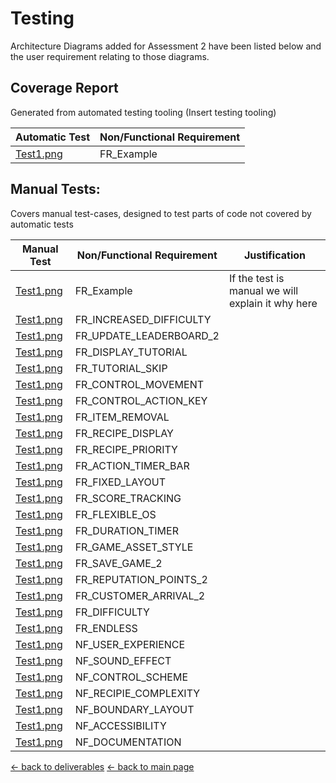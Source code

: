 # Testing

Architecture Diagrams added for Assessment 2 have been listed below  and the user requirement relating to those diagrams.

## Coverage Report

Generated from automated testing tooling (Insert testing tooling)

| Automatic Test              | Non/Functional Requirement  |
|-----------------------------|-------------------------|
| [Test1.png](/test/Test1.png)| FR_Example              |


## Manual Tests:

Covers manual test-cases, designed to test parts of code not covered by automatic tests

| Manual Test                 | Non/Functional Requirement  | Justification          |
|-----------------------------|-------------------------|------------------------|
| [Test1.png](/test/Test1.png)| FR_Example              | If the test is manual we will explain it why here |
| [Test1.png](/test/Test1.png)| FR_INCREASED_DIFFICULTY |                        |
| [Test1.png](/test/Test1.png)| FR_UPDATE_LEADERBOARD_2 |                        |
| [Test1.png](/test/Test1.png)| FR_DISPLAY_TUTORIAL     |                        |
| [Test1.png](/test/Test1.png)| FR_TUTORIAL_SKIP        |                        |
| [Test1.png](/test/Test1.png)| FR_CONTROL_MOVEMENT     |                        |
| [Test1.png](/test/Test1.png)| FR_CONTROL_ACTION_KEY   |                        |
| [Test1.png](/test/Test1.png)| FR_ITEM_REMOVAL         |                        |
| [Test1.png](/test/Test1.png)| FR_RECIPE_DISPLAY       |                        |
| [Test1.png](/test/Test1.png)| FR_RECIPE_PRIORITY      |                        |
| [Test1.png](/test/Test1.png)| FR_ACTION_TIMER_BAR     |                        |
| [Test1.png](/test/Test1.png)| FR_FIXED_LAYOUT         |                        |
| [Test1.png](/test/Test1.png)| FR_SCORE_TRACKING       |                        |
| [Test1.png](/test/Test1.png)| FR_FLEXIBLE_OS          |                        |
| [Test1.png](/test/Test1.png)| FR_DURATION_TIMER       |                        |
| [Test1.png](/test/Test1.png)| FR_GAME_ASSET_STYLE     |                        |
| [Test1.png](/test/Test1.png)| FR_SAVE_GAME_2          |                        |
| [Test1.png](/test/Test1.png)| FR_REPUTATION_POINTS_2  |                        |
| [Test1.png](/test/Test1.png)| FR_CUSTOMER_ARRIVAL_2   |                        |
| [Test1.png](/test/Test1.png)| FR_DIFFICULTY           |                        |
| [Test1.png](/test/Test1.png)| FR_ENDLESS              |                        |
| [Test1.png](/test/Test1.png)| NF_USER_EXPERIENCE      |                        |
| [Test1.png](/test/Test1.png)| NF_SOUND_EFFECT         |                        |
| [Test1.png](/test/Test1.png)| NF_CONTROL_SCHEME       |                        |
| [Test1.png](/test/Test1.png)| NF_RECIPIE_COMPLEXITY   |                        |
| [Test1.png](/test/Test1.png)| NF_BOUNDARY_LAYOUT      |                        |
| [Test1.png](/test/Test1.png)| NF_ACCESSIBILITY        |                        |
| [Test1.png](/test/Test1.png)| NF_DOCUMENTATION        |                        |

[← back to deliverables](/deliverables.md)
[← back to main page](/README.md)
